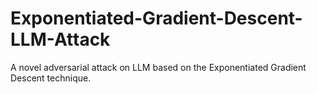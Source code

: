 # Exponentiated-Gradient-Descent-LLM-Attack
A novel adversarial attack on LLM based on the Exponentiated Gradient Descent technique.

